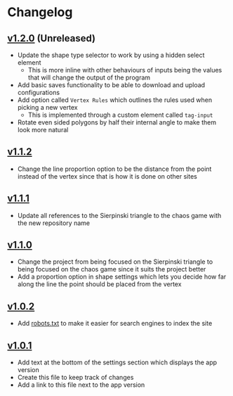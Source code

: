 # Changelog

## [v1.2.0](https://github.com/Toffee1347/chaos-game/) (Unreleased)
- Update the shape type selector to work by using a hidden select element
  - This is more inline with other behaviours of inputs being the values that will change the output of the program
- Add basic saves functionality to be able to download and upload configurations
- Add option called `Vertex Rules` which outlines the rules used when picking a new vertex
  - This is implemented through a custom element called `tag-input`
- Rotate even sided polygons by half their internal angle to make them look more natural

## [v1.1.2](https://github.com/Toffee1347/chaos-game/tree/v1.1.2)
- Change the line proportion option to be the distance from the point instead of the vertex since that is how it is done on other sites

## [v1.1.1](https://github.com/Toffee1347/chaos-game/tree/v1.1.1)
- Update all references to the Sierpinski triangle to the chaos game with the new repository name

## [v1.1.0](https://github.com/Toffee1347/chaos-game/tree/v1.1.0)
- Change the project from being focused on the Sierpinski triangle to being focused on the chaos game since it suits the project better
- Add a proportion option in shape settings which lets you decide how far along the line the point should be placed from the vertex

## [v1.0.2](https://github.com/Toffee1347/chaos-game/tree/v1.0.2)
- Add [robots.txt](https://github.com/Toffee1347/chaos-game/blob/v1.0.2/public/robots.txt) to make it easier for search engines to index the site

## [v1.0.1](https://github.com/Toffee1347/chaos-game/tree/v1.0.1)
- Add text at the bottom of the settings section which displays the app version
- Create this file to keep track of changes
- Add a link to this file next to the app version
